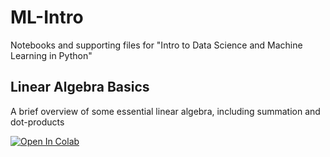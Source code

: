 # ML-Intro
Notebooks and supporting files for "Intro to Data Science and Machine Learning in Python"

## Linear Algebra Basics

A brief overview of some essential linear algebra, including summation and dot-products

 [![Open In Colab](https://colab.research.google.com/assets/colab-badge.svg)](https://colab.research.google.com/github/paulc00/ML-Intro/blob/master/Linear_Algebra_Basics.ipynb)
